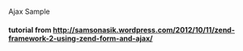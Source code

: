 Ajax Sample

#### tutorial from http://samsonasik.wordpress.com/2012/10/11/zend-framework-2-using-zend-form-and-ajax/